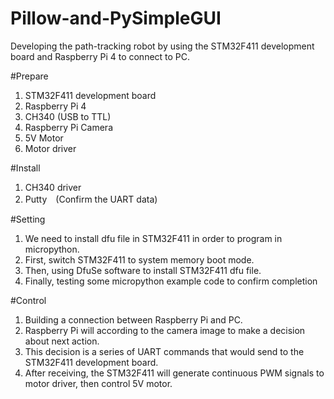 # Pillow-and-PySimpleGUI
Developing the path-tracking robot by using the STM32F411 development board and Raspberry Pi 4 to connect to PC.

#Prepare
1. STM32F411 development board
2. Raspberry Pi 4
3. CH340 (USB to TTL)
4. Raspberry Pi Camera
5. 5V Motor
6. Motor driver 

#Install
1. CH340 driver
2. Putty　(Confirm the UART data)

#Setting
1. We need to install dfu file in STM32F411 in order to program in micropython.
2. First, switch STM32F411 to system memory boot mode.
3. Then, using DfuSe software to install STM32F411 dfu file.
4. Finally, testing some micropython example code to confirm completion

#Control
1. Building a connection between Raspberry Pi and PC.
2. Raspberry Pi will according to the camera image to make a decision about next action.
3. This decision is a series of UART commands that would send to the STM32F411 development board.
4. After receiving, the STM32F411 will generate continuous PWM signals to motor driver, then control 5V motor.
